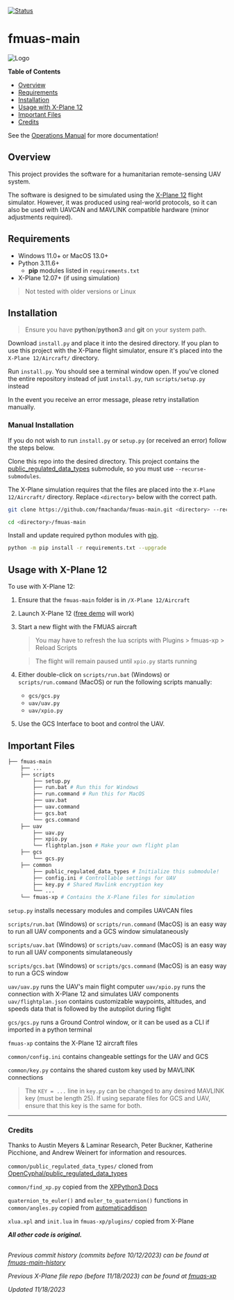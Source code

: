 [![Status](https://img.shields.io/badge/status-Development-orange)](https://trello.com/b/E168SpHn/fmuas)

# fmuas-main
![Logo](https://github.com/fmachanda/fmuas-main/blob/master/fmuas_logo.png?raw=true)


**Table of Contents**
* [Overview](#overview)
* [Requirements](#requirements)
* [Installation](#installation)
* [Usage with X-Plane 12](#usage-with-x-plane-12)
* [Important Files](#important-files)
* [Credits](#credits)

See the [Operations Manual][flight-manual-link] for more documentation!

## Overview
This project provides the software for a humanitarian remote-sensing UAV system.  

The software is designed to be simulated using the [X-Plane 12][xplane-link] flight simulator. However, it was produced using real-world protocols, so  it can also be used with UAVCAN and MAVLINK compatible hardware (minor adjustments required).

## Requirements
* Windows 11.0+ or MacOS 13.0+
* Python 3.11.6+
    * **pip** modules listed in `requirements.txt`
* X-Plane 12.07+ (if using simulation)

> Not tested with older versions or Linux

## Installation

> Ensure you have **python**/**python3** and **git** on your system path.

Download `install.py` and place it into the desired directory. If you plan to use this project with the X-Plane flight simulator, ensure it's placed into the `X-Plane 12/Aircraft/` directory.

Run `install.py`. You should see a terminal window open. If you've cloned the entire repository instead of just `install.py`, run `scripts/setup.py` instead

In the event you receive an error message, please retry installation manually.

### Manual Installation

If you do not wish to run `install.py` or `setup.py` (or received an error) follow the steps below.

Clone this repo into the desired directory. This project contains the [public_regulated_data_types][prdt-link] submodule, so you must use `--recurse-submodules`.

The X-Plane simulation requires that the files are placed into the `X-Plane 12/Aircraft/` directory. Replace `<directory>` below with the correct path.

```bash
git clone https://github.com/fmachanda/fmuas-main.git <directory> --recurse-submodules

cd <directory>/fmuas-main
```

Install and update required python modules with [pip](https://pip.pypa.io/en/stable/installation/).

```bash
python -m pip install -r requirements.txt --upgrade
```

## Usage with X-Plane 12

To use with X-Plane 12:

1. Ensure that the `fmuas-main` folder is in `/X-Plane 12/Aircraft`

2. Launch X-Plane 12 ([free demo][xplane-link] will work)

3. Start a new flight with the FMUAS aircraft

    > You may have to refresh the lua scripts with Plugins > fmuas-xp > Reload Scripts

    > The flight will remain paused until `xpio.py` starts running

4. Either double-click on `scripts/run.bat` (Windows) or `scripts/run.command` (MacOS) or run the following scripts manually:
    * `gcs/gcs.py`
    * `uav/uav.py`
    * `uav/xpio.py`

5. Use the GCS Interface to boot and control the UAV.

## Important Files

```bash
├── fmuas-main 
    ├── ...
    ├── scripts
        ├── setup.py
        ├── run.bat # Run this for Windows
        ├── run.command # Run this for MacOS
        ├── uav.bat
        ├── uav.command
        ├── gcs.bat
        └── gcs.command
    ├── uav
        ├── uav.py
        ├── xpio.py
        └── flightplan.json # Make your own flight plan
    ├── gcs
        └── gcs.py
    ├── common
        ├── public_regulated_data_types # Initialize this submodule!
        ├── config.ini # Controllable settings for UAV
        ├── key.py # Shared Mavlink encryption key
        └── ...
    └── fmuas-xp # Contains the X-Plane files for simulation
```

`setup.py` installs necessary modules and compiles UAVCAN files

`scripts/run.bat` (Windows) or `scripts/run.command` (MacOS) is an easy way to run all UAV components and a GCS window simulataneously

`scripts/uav.bat` (Windows) or `scripts/uav.command` (MacOS) is an easy way to run all UAV components simulataneously

`scripts/gcs.bat` (Windows) or `scripts/gcs.command` (MacOS) is an easy way to run a GCS window

`uav/uav.py` runs the UAV's main flight computer
`uav/xpio.py` runs the connection with X-Plane 12 and simulates UAV components
`uav/flightplan.json` contains customizable waypoints, altitudes, and speeds data that is followed by the autopilot during flight

`gcs/gcs.py` runs a Ground Control window, or it can be used as a CLI if imported in a python terminal

`fmuas-xp` contains the X-Plane 12 aircraft files

`common/config.ini` contains changeable settings for the UAV and GCS  

`common/key.py` contains the shared custom key used by MAVLINK connections
> The `KEY = ...` line in `key.py` can be changed to any desired MAVLINK key (must be length 25). If using separate files for GCS and UAV, ensure that this key is the same for both.

---
### Credits

Thanks to Austin Meyers & Laminar Research, Peter Buckner, Katherine Picchione, and Andrew Weinert for information and resources.

`common/public_regulated_data_types/` cloned from [OpenCyphal/public_regulated_data_types][prdt-link]

`common/find_xp.py` copied from the [XPPython3 Docs](https://xppython3.readthedocs.io/en/latest/_static/find_xp.py)  

`quaternion_to_euler()` and `euler_to_quaternion()` functions in `common/angles.py` copied from [automaticaddison](https://automaticaddison.com)

`xlua.xpl` and `init.lua` in `fmuas-xp/plugins/` copied from X-Plane

***All  other code is original.***

##

*Previous commit history (commits before 10/12/2023) can be found at [fmuas-main-history](https://github.com/fmachanda/fmuas-main-history)*

*Previous X-Plane file repo (before 11/18/2023) can be found at [fmuas-xp][fmuas-xp-link]*

*Updated 11/18/2023*


[prdt-link]: https://github.com/OpenCyphal/public_regulated_data_types
[xplane-link]: https://www.x-plane.com/desktop/try-it/
[fmuas-xp-link]: https://github.com/fmachanda/fmuas-xp
[flight-manual-link]: https://drive.google.com/drive/folders/1hSJ1H_jyYHaTRjBD8h9e2u8aRmqUiNN7?usp=drive_link